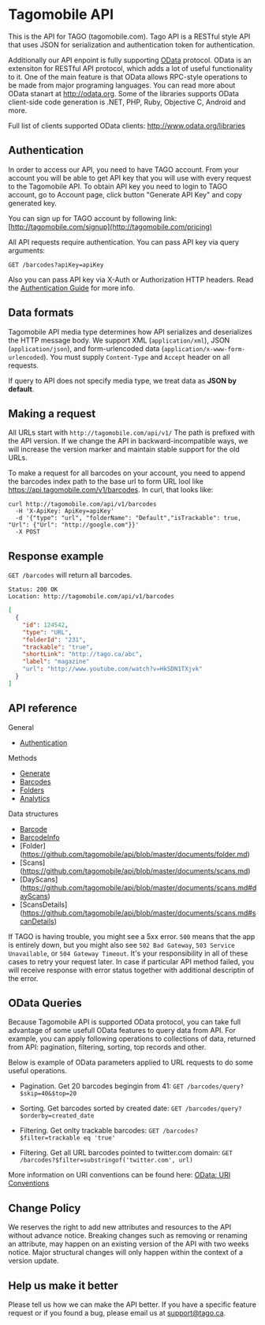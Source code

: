Tagomobile API
====================

This is the API for TAGO (tagomobile.com). 
Tago API is a RESTful style API that uses JSON for serialization and authentication token for authentication.

Additionally our API enpoint is fully supporting [OData](http://odata.org) protocol. OData is an extensiton for RESTful API protocol, which adds a lot of useful functionality to it. One of the main feature is that OData allows RPC-style operations to be made from major programing languages. You can read more about OData stanart at http://odata.org. Some of the libraries supports OData client-side code generation is .NET, PHP, Ruby, Objective C, Android and more.

Full list of clients supported OData clients:
http://www.odata.org/libraries


Authentication
----------------

In order to access our API, you need to have TAGO account. From your account you will be able to get API key that you will use with every request to the Tagomobile API. To obtain API key you need to login to TAGO account, go to Account page, click button "Generate API Key" and copy generated key.

You can sign up for TAGO account by following link: [http://tagomobile.com/signup](http://tagomobile.com/pricing)

All API requests require authentication. You can pass API key via query arguments: 

`GET /barcodes?apiKey=apiKey`

Also you can pass API key via X-Auth or Authorization HTTP headers. 
Read the [Authentication Guide](https://github.com/tagomobile/api/blob/master/documents/authentication.md) for more info.


Data formats
----------------

Tagomobile API media type determines how API serializes and deserializes the HTTP message body. We support XML (`application/xml`), JSON (`application/json`), and form-urlencoded data (`application/x-www-form-urlencoded`). You must supply `Content-Type` and `Accept` header on all requests.

If query to API does not specify media type, we treat data as **JSON by default**.


Making a request
----------------

All URLs start with `http://tagomobile.com/api/v1/` The path is prefixed with the API version. If we change the API in backward-incompatible ways, we will increase the version marker and maintain stable support for the old URLs.

To make a request for all barcodes on your account, you need to append the barcodes index path to the base url to form URL lool like https://api.tagomobile.com/v1/barcodes. In curl, that looks like:

```shell
curl http://tagomobile.com/api/v1/barcodes
  -H 'X-ApiKey: ApiKey=apiKey'
  -d '{"type": "url", "folderName": "Default","isTrackable": true, "Url": {"Url": "http://google.com"}}'
  -X POST
```

Response example
-------------------

`GET /barcodes` will return all barcodes.

```shell
Status: 200 OK
Location: http://tagomobile.com/api/v1/barcodes
```

```json
[
  {
    "id": 124542,
    "type": "URL",
    "folderId": "231",
    "trackable": "true",
    "shortLink": "http://tago.ca/abc",
    "label": "magazine"
    "url": "http://www.youtube.com/watch?v=HkSDN1TXjvk"
  }
]
```

API reference
-----------------
General
* [Authentication](https://github.com/tagomobile/api/blob/master/documents/authentication.md)

Methods
* [Generate](https://github.com/tagomobile/api/blob/master/documents/generate.md)
* [Barcodes](https://github.com/tagomobile/api/blob/master/documents/barcodes.md)
* [Folders](https://github.com/tagomobile/api/blob/master/documents/folders.md)
* [Analytics](https://github.com/tagomobile/api/blob/master/documents/analytics.md)

Data structures
* [Barcode](https://github.com/tagomobile/api/blob/master/documents/barcode.md)
* [BarcodeInfo](https://github.com/tagomobile/api/blob/master/documents/barcodeInfo.md)
* [Folder] (https://github.com/tagomobile/api/blob/master/documents/folder.md)
* [Scans] (https://github.com/tagomobile/api/blob/master/documents/scans.md)
* [DayScans] (https://github.com/tagomobile/api/blob/master/documents/scans.md#dayScans)
* [ScansDetails] (https://github.com/tagomobile/api/blob/master/documents/scans.md#scanDetails)


If TAGO is having trouble, you might see a 5xx error. `500` means that the app is entirely down, but you might also see `502 Bad Gateway`, `503 Service Unavailable`, or `504 Gateway Timeout`. It's your responsibility in all of these cases to retry your request later. 
In case if particular API method failed, you will receive response with error status together with additional descriptin of the error.


OData Queries
---------------

Because Tagomobile API is supported OData protocol, you can take full advantage of some usefull OData features to query data from API. For example, you can apply following operations to collections of data, returned from API: pagination, filtering, sorting, top records and other.

Below is example of OData parameters applied to URL requests to do some useful operations.

* Pagination. Get 20 barcodes begingin from 41:
```GET /barcodes/query?$skip=40&$top=20```

* Sorting. Get barcodes sorted by created date:
```GET /barcodes/query?$orderby=created_date```

* Filtering. Get onlty trackable barcodes:
```GET /barcodes?$filter=trackable eq 'true'```

* Filtering. Get all URL barcodes pointed to twitter.com domain:
```GET /barcodes?$filter=substringof('twitter.com', url)```


More information on URI conventions can be found here: [OData: URI Conventions](http://www.odata.org/documentation/uri-conventions)

Change Policy
----------------

We reserves the right to add new attributes and resources to the API without advance notice. Breaking changes such as removing or renaming an attribute, may happen on an existing version of the API with two weeks notice. Major structural changes will only happen within the context of a version update.


Help us make it better
----------------------

Please tell us how we can make the API better. If you have a specific feature request or if you found a bug, please email us at [support@tago.ca](mailto:support@tago.ca).
